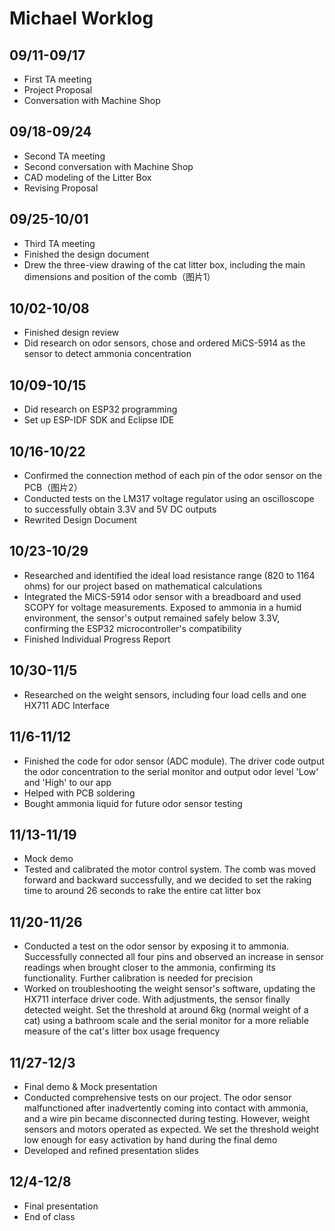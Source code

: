 # Michael Worklog

## 09/11-09/17

- First TA meeting 
- Project Proposal
- Conversation with Machine Shop

## 09/18-09/24

- Second TA meeting
- Second conversation with Machine Shop
- CAD modeling of the Litter Box
- Revising Proposal

## 09/25-10/01
- Third TA meeting
- Finished the design document
- Drew the three-view drawing of the cat litter box, including the main dimensions and position of the comb（图片1）

## 10/02-10/08

- Finished design review 
- Did research on odor sensors, chose and ordered MiCS-5914 as the sensor to detect ammonia concentration

## 10/09-10/15

- Did research on ESP32 programming
- Set up ESP-IDF SDK and Eclipse IDE

## 10/16-10/22

- Confirmed the connection method of each pin of the odor sensor on the PCB（图片2）
- Conducted tests on the LM317 voltage regulator using an oscilloscope to successfully obtain 3.3V and 5V DC outputs
- Rewrited Design Document
  
## 10/23-10/29

- Researched and identified the ideal load resistance range (820 to 1164 ohms) for our project based on mathematical calculations
- Integrated the MiCS-5914 odor sensor with a breadboard and used SCOPY for voltage measurements. Exposed to ammonia in a humid environment, the sensor's output remained safely below 3.3V, confirming the ESP32 microcontroller's compatibility
- Finished Individual Progress Report

## 10/30-11/5

- Researched on the weight sensors, including four load cells and one HX711 ADC Interface
  
## 11/6-11/12

- Finished the code for odor sensor (ADC module). The driver code output the odor concentration to the serial monitor and output odor level 'Low' and 'High' to our app
- Helped with PCB soldering
- Bought ammonia liquid for future odor sensor testing 

## 11/13-11/19

- Mock demo
- Tested and calibrated the motor control system. The comb was moved forward and backward successfully, and we decided to set the raking time to around 26 seconds to rake the entire cat litter box

## 11/20-11/26
- Conducted a test on the odor sensor by exposing it to ammonia. Successfully connected all four pins and observed an increase in sensor readings when brought closer to the ammonia, confirming its functionality. Further calibration is needed for precision
- Worked on troubleshooting the weight sensor's software, updating the HX711 interface driver code. With adjustments, the sensor finally detected weight. Set the threshold at around 6kg (normal weight of a cat) using a bathroom scale and the serial monitor for a more reliable measure of the cat's litter box usage frequency 
  
## 11/27-12/3
- Final demo & Mock presentation
- Conducted comprehensive tests on our project. The odor sensor malfunctioned after inadvertently coming into contact with ammonia, and a wire pin became disconnected during testing. However, weight sensors and motors operated as expected. We set the threshold weight low enough for easy activation by hand during the final demo
- Developed and refined presentation slides

## 12/4-12/8
- Final presentation
- End of class
